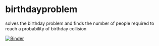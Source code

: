 # birthdayproblem
solves the birthday problem and finds the number of people required to reach a probability of birthday collision

[![Binder](https://mybinder.org/badge_logo.svg)](https://mybinder.org/v2/gh/gowrithampi/birthdayproblem/blob/master/master?filepath=%2Fbirthday.ipynb)
